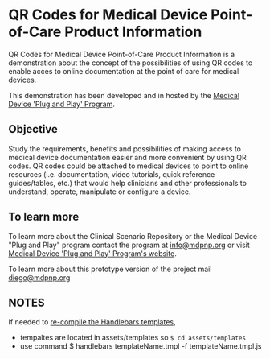 QR Codes for Medical Device Point-of-Care Product Information
=============================================================

QR Codes for Medical Device Point-of-Care Product Information is a demonstration about the concept of the possibilities of using QR codes to enable acces to online documentation at the point of care for medical devices.

This demonstration has been developed and in hosted by the [Medical Device 'Plug and Play' Program][1].

Objective 
---------

Study the requirements, benefits and possibilities of making access to medical device documentation easier and more convenient by using QR codes. QR codes could be attached to medical devices to point to online resources (i.e. documentation, video tutorials, quick reference guides/tables, etc.) that would help clinicians and other professionals to understand, operate, manipulate or configure a device. 


To learn more
-------------

To learn more about the Clinical Scenario Repository or the Medical Device "Plug and Play" program contact the program at info@mdpnp.org or visit [Medical Device 'Plug and Play' Program's website][1].

To learn more about this prototype version of the project mail diego@mdpnp.org 


NOTES
-----

If needed to [re-compile the Handlebars templates][2],
* tempaltes are located in assets/templates so `$ cd assets/templates`
* use command $ handlebars templateName.tmpl -f templateName.tmpl.js

[1]: www.mdpnp.org
[2]: http://handlebarsjs.com/precompilation.html